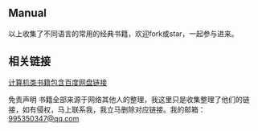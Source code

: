 ## Manual
以上收集了不同语言的常用的经典书籍，欢迎fork或star，一起参与进来。

## 相关链接
[计算机类书籍包含百度网盘链接](https://github.com/iamshuaidi/CS-Book)

免责声明
书籍全部来源于网络其他人的整理，我这里只是收集整理了他们的链接，如有侵权，马上联系我，我立马删除对应链接。我的邮箱：995350347@qq.com
